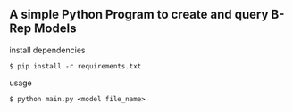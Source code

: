 ## A simple Python Program to create and query B-Rep Models
install dependencies
```
$ pip install -r requirements.txt
```

usage

```
$ python main.py <model file_name>
```
